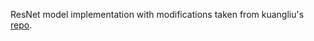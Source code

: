 ResNet model implementation with modifications taken from kuangliu's [repo](https://github.com/kuangliu/pytorch-cifar/blob/master/models/resnet.py).